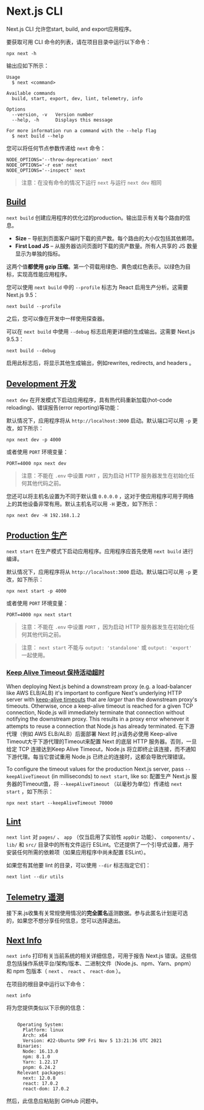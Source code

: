 # Next.js CLI

Next.js CLI 允许您start, build, and export应用程序。

要获取可用 CLI 命令的列表，请在项目目录中运行以下命令：

```terminal
npx next -h
```

输出应如下所示：

```terminal
Usage
  $ next <command>
 
Available commands
  build, start, export, dev, lint, telemetry, info
 
Options
  --version, -v   Version number
  --help, -h      Displays this message
 
For more information run a command with the --help flag
  $ next build --help
```

您可以将任何节点参数传递给 `next` 命令：

```terminal
NODE_OPTIONS='--throw-deprecation' next
NODE_OPTIONS='-r esm' next
NODE_OPTIONS='--inspect' next
```

> 注意：在没有命令的情况下运行 `next` 与运行 `next dev` 相同

## [Build](https://nextjs.org/docs/app/api-reference/next-cli#build)

`next build` 创建应用程序的优化过的production。输出显示有关每个路由的信息。

- **Size** – 导航到页面客户端时下载的资产数。每个路由的大小仅包括其依赖项。
- **First Load JS** – 从服务器访问页面时下载的资产数量。所有人共享的 JS 数量显示为单独的指标。

这两个值**都使用 gzip 压缩**。第一个荷载用绿色、黄色或红色表示。以绿色为目标，实现高性能应用程序。

您可以使用 `next build` 中的 `--profile` 标志为 React 启用生产分析。这需要 Next.js 9.5：

```terminal
next build --profile
```

之后，您可以像在开发中一样使用探查器。

可以在 `next build` 中使用 `--debug` 标志启用更详细的生成输出。这需要 Next.js 9.5.3：

```terminal
next build --debug
```

启用此标志后，将显示其他生成输出，例如rewrites, redirects, and headers 。

## [Development 开发](https://nextjs.org/docs/app/api-reference/next-cli#development)

`next dev` 在开发模式下启动应用程序，具有热代码重新加载(hot-code reloading)、错误报告(error reporting)等功能：

默认情况下，应用程序将从 `http://localhost:3000` 启动。默认端口可以用 `-p` 更改，如下所示：

```terminal
npx next dev -p 4000
```

或者使用 `PORT` 环境变量：

```terminal
PORT=4000 npx next dev
```

> 注意：不能在 `.env` 中设置 `PORT` ，因为启动 HTTP 服务器发生在初始化任何其他代码之前。

您还可以将主机名设置为不同于默认值 `0.0.0.0` ，这对于使应用程序可用于网络上的其他设备非常有用。默认主机名可以用 `-H` 更改，如下所示：

```terminal
npx next dev -H 192.168.1.2
```

## [Production 生产](https://nextjs.org/docs/app/api-reference/next-cli#production)

`next start` 在生产模式下启动应用程序。应用程序应首先使用 `next build` 进行编译。

默认情况下，应用程序将从 `http://localhost:3000` 启动。默认端口可以用 `-p` 更改，如下所示：

```terminal
npx next start -p 4000
```

或者使用 `PORT` 环境变量：

```terminal
PORT=4000 npx next start
```

> 注意：不能在 `.env` 中设置 `PORT` ，因为启动 HTTP 服务器发生在初始化任何其他代码之前。

> 注意： `next start` 不能与 `output: 'standalone'` 或 `output: 'export'` 一起使用。

### [Keep Alive Timeout 保持活动超时](https://nextjs.org/docs/app/api-reference/next-cli#keep-alive-timeout)

When deploying Next.js behind a downstream proxy (e.g. a load-balancer like AWS ELB/ALB) it's important to configure Next's underlying HTTP server with [keep-alive timeouts](https://nodejs.org/api/http.html#http_server_keepalivetimeout) that are *larger* than the downstream proxy's timeouts. Otherwise, once a keep-alive timeout is reached for a given TCP connection, Node.js will immediately terminate that connection without notifying the downstream proxy. This results in a proxy error whenever it attempts to reuse a connection that Node.js has already terminated.
在下游代理（例如 AWS ELB/ALB）后面部署 Next 时.js请务必使用 Keep-alive Timeout大于下游代理的Timeout来配置 Next 的底层 HTTP 服务器。否则，一旦给定 TCP 连接达到Keep Alive Timeout，Node.js 将立即终止该连接，而不通知下游代理。每当它尝试重用 Node.js 已终止的连接时，这都会导致代理错误。

To configure the timeout values for the production Next.js server, pass `--keepAliveTimeout` (in milliseconds) to `next start`, like so:
配置生产 Next.js 服务器的Timeout值，将 `--keepAliveTimeout` （以毫秒为单位）传递给 `next start` ，如下所示：

```terminal
npx next start --keepAliveTimeout 70000
```

## [Lint](https://nextjs.org/docs/app/api-reference/next-cli#lint)

`next lint` 对 `pages/` 、 `app` （仅当启用了实验性 `appDir` 功能）、 `components/` 、 `lib/` 和 `src/` 目录中的所有文件运行 ESLint。它还提供了一个引导式设置，用于安装任何所需的依赖项（如果应用程序中尚未配置 ESLint）。

如果您有其他要 lint 的目录，可以使用 `--dir` 标志指定它们：

```terminal
next lint --dir utils
```

## [Telemetry 遥测](https://nextjs.org/docs/app/api-reference/next-cli#telemetry)

接下来.js收集有关常规使用情况的**完全匿名**遥测数据。参与此匿名计划是可选的，如果您不想分享任何信息，您可以选择退出。

## [Next Info](https://nextjs.org/docs/app/api-reference/next-cli#next-info)

`next info` 打印有关当前系统的相关详细信息，可用于报告 Next.js 错误。这些信息包括操作系统平台/架构/版本、二进制文件（Node.js、npm、Yarn、pnpm）和 npm 包版本（ `next` 、 `react` 、 `react-dom` ）。

在项目的根目录中运行以下命令：

```terminal
next info
```

将为您提供类似以下示例的信息：

```terminal
 
    Operating System:
      Platform: linux
      Arch: x64
      Version: #22-Ubuntu SMP Fri Nov 5 13:21:36 UTC 2021
    Binaries:
      Node: 16.13.0
      npm: 8.1.0
      Yarn: 1.22.17
      pnpm: 6.24.2
    Relevant packages:
      next: 12.0.8
      react: 17.0.2
      react-dom: 17.0.2

```

然后，此信息应粘贴到 GitHub 问题中。
